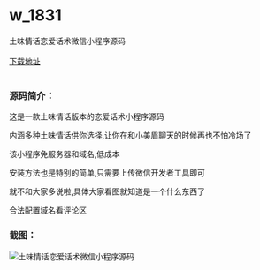 # w_1831
土味情话恋爱话术微信小程序源码
<br/></br>
[下载地址](https://www.uuid2.com/1831.html "下载地址")
<br/></br>
<h3>源码简介：</h3>
<p>这是一款土味情话版本的恋爱话术小程序源码<p>
<p>内涵多种土味情话供你选择,让你在和小美眉聊天的时候再也不怕冷场了<p>
<p>该小程序免服务器和域名,低成本<p>
<p>安装方法也是特别的简单,只需要上传微信开发者工具即可<p>
<p>就不和大家多说啦,具体大家看图就知道是一个什么东西了<p>
<p>合法配置域名看评论区<p>
<h3>截图：</h3>
<img src="https://www.uuid2.com/wp-content/uploads/img/202111/a0dd278929.png" alt="土味情话恋爱话术微信小程序源码">
